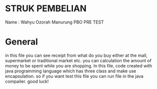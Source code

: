 # STRUK PEMBELIAN 

Name : Wahyu Ozorah Manurung
PBO PRE TEST

# General
in this file you can see receipt from what do you buy either at the mall, supermarket or traditional market etc. you can calculation the amount of money to be spent while you are shopping. In this file, code created with java programming language which has three class and make use encapsulation. so if you want test this file you can run file in the java compailer. good luck!

